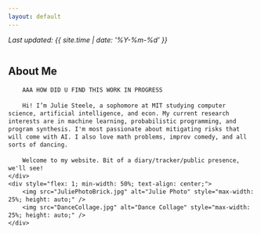 ```yaml
---
layout: default
---
```


_Last updated: {{ site.time | date: '%Y-%m-%d' }}_

<div style="display: flex; flex-wrap: wrap; align-items: flex-start;">
    <div style="flex: 1; min-width: 50%;">
        <h2>About Me</h2>

        AAA HOW DID U FIND THIS WORK IN PROGRESS 

        Hi! I’m Julie Steele, a sophomore at MIT studying computer science, artificial intelligence, and econ. My current research interests are in machine learning, probabilistic programming, and program synthesis. I'm most passionate about mitigating risks that will come with AI. I also love math problems, improv comedy, and all sorts of dancing. 

        Welcome to my website. Bit of a diary/tracker/public presence, we'll see!
    </div>
    <div style="flex: 1; min-width: 50%; text-align: center;">
        <img src="JuliePhotoBrick.jpg" alt="Julie Photo" style="max-width: 25%; height: auto;" />
        <img src="DanceCollage.jpg" alt="Dance Collage" style="max-width: 25%; height: auto;" />
    </div>
</div>
